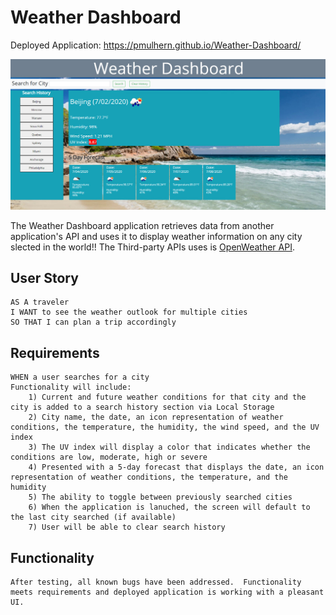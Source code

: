 # Weather Dashboard

Deployed Application: https://pmulhern.github.io/Weather-Dashboard/

![](ReadMe%20Image.jpg)

The Weather Dashboard application retrieves data from another application's API and uses it to display weather information on any city slected in the world!! The Third-party APIs uses is [OpenWeather API](https://openweathermap.org/api).


## User Story

```
AS A traveler
I WANT to see the weather outlook for multiple cities
SO THAT I can plan a trip accordingly
```

## Requirements

```
WHEN a user searches for a city
Functionality will include:
    1) Current and future weather conditions for that city and the city is added to a search history section via Local Storage
    2) City name, the date, an icon representation of weather conditions, the temperature, the humidity, the wind speed, and the UV index
    3) The UV index will display a color that indicates whether the conditions are low, moderate, high or severe
    4) Presented with a 5-day forecast that displays the date, an icon representation of weather conditions, the temperature, and the humidity
    5) The ability to toggle between previously searched cities 
    6) When the application is lanuched, the screen will default to the last city searched (if available)
    7) User will be able to clear search history
```

## Functionality
```
After testing, all known bugs have been addressed.  Functionality meets requirements and deployed application is working with a pleasant UI.
```
